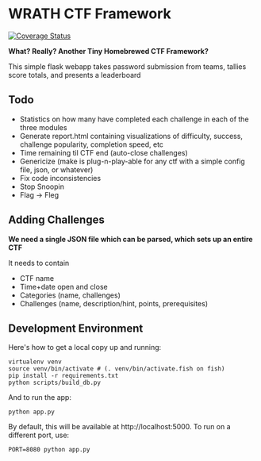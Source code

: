 WRATH CTF Framework
===================

[![Coverage Status](https://coveralls.io/repos/github/DeltaHeavy/wrath-ctf-framework/badge.svg?branch=master)](https://coveralls.io/github/DeltaHeavy/wrath-ctf-framework?branch=master)

**What? Really? Another Tiny Homebrewed CTF Framework?**

This simple flask webapp takes password submission from teams, tallies score totals, and presents a leaderboard

Todo
----
* Statistics on how many have completed each challenge in each of the three modules
* Generate report.html containing visualizations of difficulty, success, challenge popularity, completion speed, etc
* Time remaining til CTF end (auto-close challenges)
* Genericize (make is plug-n-play-able for any ctf with a simple config file, json, or whatever)
* Fix code inconsistencies
* Stop Snoopin
* Flag -> Fleg

Adding Challenges
-----------------

**We need a single JSON file which can be parsed, which sets up an entire CTF**

It needs to contain
* CTF name
* Time+date open and close
* Categories (name, challenges)
* Challenges (name, description/hint, points, prerequisites)

Development Environment
-----------------------

Here's how to get a local copy up and running:

```
virtualenv venv
source venv/bin/activate # (. venv/bin/activate.fish on fish)
pip install -r requirements.txt
python scripts/build_db.py
```

And to run the app:

`python app.py`

By default, this will be available at http://localhost:5000. To run on a
different port, use:

`PORT=8080 python app.py`
